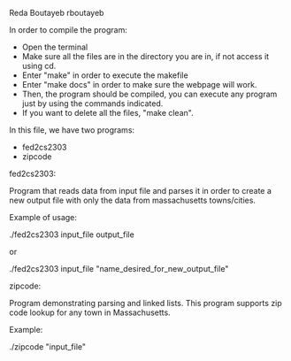 Reda Boutayeb
rboutayeb

In order to compile the program: 

- Open the terminal
- Make sure all the files are in the directory you are in, if not access it using cd. 
- Enter "make" in order to execute the makefile
- Enter "make docs" in order to make sure the webpage will work.
- Then, the program should be compiled, you can execute any program just by using the commands indicated.
- If you want to delete all the files, "make clean".

In this file, we have two programs: 

 - fed2cs2303
 - zipcode

 fed2cs2303: 

  Program that reads data from input file and parses it in order to create a new output file
  with only the data from massachusetts towns/cities.

 Example of usage: 

 ./fed2cs2303 input_file output_file 

 or 

 ./fed2cs2303 input_file "name_desired_for_new_output_file"

 zipcode: 

 Program demonstrating parsing and linked lists. This program supports zip code lookup for any town in Massachusetts.

 Example:

 ./zipcode "input_file"
